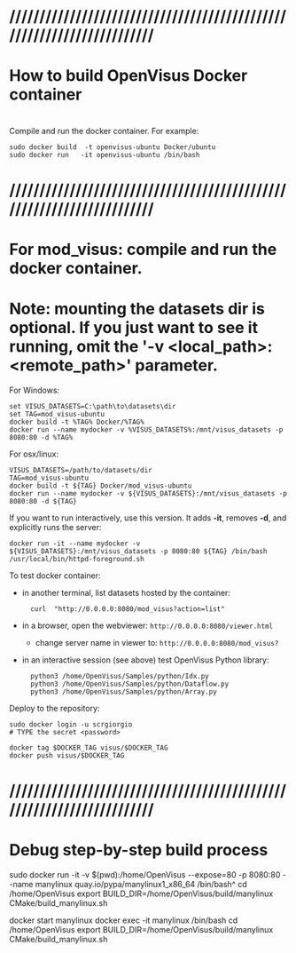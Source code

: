 # //////////////////////////////////////////////////////////////////////
# How to build OpenVisus Docker container
#

Compile and run the docker container. 
For example:

```
sudo docker build  -t openvisus-ubuntu Docker/ubuntu
sudo docker run   -it openvisus-ubuntu /bin/bash 
```

# //////////////////////////////////////////////////////////////////////
# For mod_visus: compile and run the docker container.
# Note: mounting the datasets dir is optional. If you just want to see it running, omit the '-v <local_path>:<remote_path>' parameter.

For Windows:
```
set VISUS_DATASETS=C:\path\to\datasets\dir
set TAG=mod_visus-ubuntu
docker build -t %TAG% Docker/%TAG%
docker run --name mydocker -v %VISUS_DATASETS%:/mnt/visus_datasets -p 8080:80 -d %TAG%
```

For osx/linux:
```
VISUS_DATASETS=/path/to/datasets/dir
TAG=mod_visus-ubuntu
docker build -t ${TAG} Docker/mod_visus-ubuntu
docker run --name mydocker -v ${VISUS_DATASETS}:/mnt/visus_datasets -p 8080:80 -d ${TAG}
```

If you want to run interactively, use this version. It adds **-it**, removes **-d**, and explicitly runs the server:
```
docker run -it --name mydocker -v ${VISUS_DATASETS}:/mnt/visus_datasets -p 8080:80 ${TAG} /bin/bash
/usr/local/bin/httpd-foreground.sh
```

To test docker container:

- in another terminal, list datasets hosted by the container:

        curl  "http://0.0.0.0:8080/mod_visus?action=list"

- in a browser, open the webviewer: `http://0.0.0.0:8080/viewer.html`
    - change server name in viewer to: `http://0.0.0.0:8080/mod_visus?`

- in an interactive session (see above) test OpenVisus Python library:

        python3 /home/OpenVisus/Samples/python/Idx.py
        python3 /home/OpenVisus/Samples/python/Dataflow.py
        python3 /home/OpenVisus/Samples/python/Array.py


Deploy to the repository:

```
sudo docker login -u scrgiorgio
# TYPE the secret <password>

docker tag $DOCKER_TAG visus/$DOCKER_TAG
docker push visus/$DOCKER_TAG
```

# //////////////////////////////////////////////////////////////////////
# Debug step-by-step build process

sudo docker run -it -v $(pwd):/home/OpenVisus --expose=80 -p 8080:80  --name manylinux quay.io/pypa/manylinux1_x86_64 /bin/bash^
cd /home/OpenVisus
export BUILD_DIR=/home/OpenVisus/build/manylinux
CMake/build_manylinux.sh

docker start manylinux
docker exec -it  manylinux /bin/bash
cd /home/OpenVisus
export BUILD_DIR=/home/OpenVisus/build/manylinux
CMake/build_manylinux.sh
